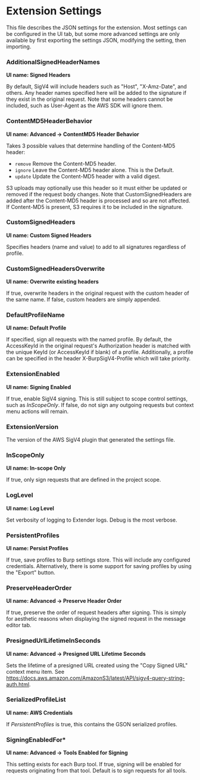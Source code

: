 # Extension Settings

This file describes the JSON settings for the extension. Most settings can be
configured in the UI tab, but some more advanced settings are only available by
first exporting the settings JSON, modifying the setting, then importing.

### AdditionalSignedHeaderNames

**UI name: Signed Headers**

By default, SigV4 will include headers such as "Host", "X-Amz-Date", and others.
Any header names specified here will be added to the signature if they exist in the
original request. Note that some headers cannot be included, such as User-Agent as
the AWS SDK will ignore them. 

### ContentMD5HeaderBehavior

**UI name: Advanced -> ContentMD5 Header Behavior**

Takes 3 possible values that determine handling of the Content-MD5 header:

* `remove` Remove the Content-MD5 header.
* `ignore` Leave the Content-MD5 header alone. This is the Default.
* `update` Update the Content-MD5 header with a valid digest.

S3 uploads may optionally use this header so it must either be updated or removed
if the request body changes. Note that CustomSignedHeaders are added after the
Content-MD5 header is processed and so are not affected. If Content-MD5 is present,
S3 requires it to be included in the signature.

### CustomSignedHeaders

**UI name: Custom Signed Headers**

Specifies headers (name and value) to add to all signatures regardless of profile.

### CustomSignedHeadersOverwrite

**UI name: Overwrite existing headers**

If true, overwrite headers in the original request with the custom header of the
same name. If false, custom headers are simply appended.

### DefaultProfileName

**UI name: Default Profile**

If specified, sign all requests with the named profile. By default, the AccessKeyId
in the original request's Authorization header is matched with the unique KeyId
(or AccessKeyId if blank) of a profile. Additionally, a profile can be specified in
the header X-BurpSigV4-Profile which will take priority.

### ExtensionEnabled

**UI name: Signing Enabled**

If true, enable SigV4 signing. This is still subject to scope control settings,
such as *InScopeOnly*. If false, do not sign any outgoing requests but context
menu actions will remain.

### ExtensionVersion

The version of the AWS SigV4 plugin that generated the settings file.

### InScopeOnly

**UI name: In-scope Only**

If true, only sign requests that are defined in the project scope.

### LogLevel

**UI name: Log Level**

Set verbosity of logging to Extender logs. Debug is the most verbose.

### PersistentProfiles

**UI name: Persist Profiles**

If true, save profiles to Burp settings store. This will include any configured
credentials. Alternatively, there is some support for saving profiles by using
the "Export" button.

### PreserveHeaderOrder

**UI name: Advanced -> Preserve Header Order**

If true, preserve the order of request headers after signing. This is simply for
aesthetic reasons when displaying the signed request in the message editor tab.

### PresignedUrlLifetimeInSeconds

**UI name: Advanced -> Presigned URL Lifetime Seconds**

Sets the lifetime of a presigned URL created using the "Copy Signed URL" context
menu item. See https://docs.aws.amazon.com/AmazonS3/latest/API/sigv4-query-string-auth.html.

### SerializedProfileList

**UI name: AWS Credentials**

If *PersistentProfiles* is true, this contains the GSON serialized profiles.

### SigningEnabledFor*

**UI name: Advanced -> Tools Enabled for Signing**

This setting exists for each Burp tool. If true, signing will be enabled for
requests originating from that tool. Default is to sign requests for all tools.